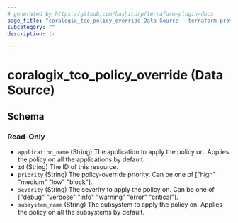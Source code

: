 ```yaml
---
# generated by https://github.com/hashicorp/terraform-plugin-docs
page_title: "coralogix_tco_policy_override Data Source - terraform-provider-coralogix"
subcategory: ""
description: |-
  
---
```


# coralogix_tco_policy_override (Data Source)





<!-- schema generated by tfplugindocs -->
## Schema

### Read-Only

- `application_name` (String) The application to apply the policy on. Applies the policy on all the applications by default.
- `id` (String) The ID of this resource.
- `priority` (String) The policy-override priority. Can be one of ["high" "medium" "low" "block"].
- `severity` (String) The severity to apply the policy on. Can be one of ["debug" "verbose" "info" "warning" "error" "critical"].
- `subsystem_name` (String) The subsystem to apply the policy on. Applies the policy on all the subsystems by default.


